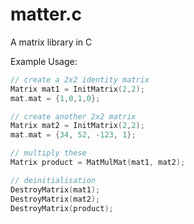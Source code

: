 # matter.c
A matrix library in C

Example Usage:
```c
// create a 2x2 identity matrix
Matrix mat1 = InitMatrix(2,2);
mat.mat = {1,0,1,0};

// create another 2x2 matrix
Matrix mat2 = InitMatrix(2,2);
mat.mat = {34, 52, -123, 1};

// multiply these
Matrix product = MatMulMat(mat1, mat2);

// deinitialisation
DestroyMatrix(mat1);
DestroyMatrix(mat2);
DestroyMatrix(product);
```
